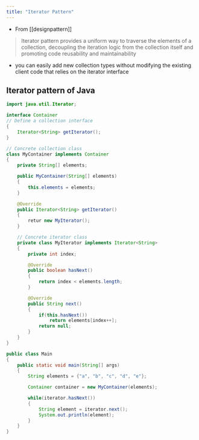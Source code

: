 ```yaml
---
title: "Iterator Pattern"
---
```


- From [[designpattern]]

> Iterator pattern provides a uniform way to traverse the elements of a collection, decoupling the iteration logic from the collection itself and promoting code reusability and maintainability
- you can easily add new collection types without modifying the existing client code that relies on the iterator interface

## Iterator pattern of Java

```java
import java.util.Iterator;

interface Container
// Define a collection interface
{
    Iterator<String> getIterator();
}

// Concrete collection class
class MyContainer implements Container
{
    private String[] elements;

    public MyContainer(String[] elements)
    {
        this.elements = elements;
    }

    @Override
    public Iterator<String> getIterator()
    {
        retur new MyIterator();
    }

    // Concrete iterator class
    private class MyIterator implements Iterator<String>
    {
        private int index;

        @Override
        public boolean hasNext()
        {
            return index < elements.length;
        }

        @Override
        public String next()
        {
            if(this.hasNext())
                return elements[index++];
            return null;
        }
    }
}

public class Main
{
    public static void main(String[] args)
    {
        String elements = {"a", "b", "c", "d", "e"};

        Container container = new MyContainer(elements);

        while(iterator.hasNext())
        {
            String element = iterator.next();
            System.out.println(element);
        }
    }
}
```
